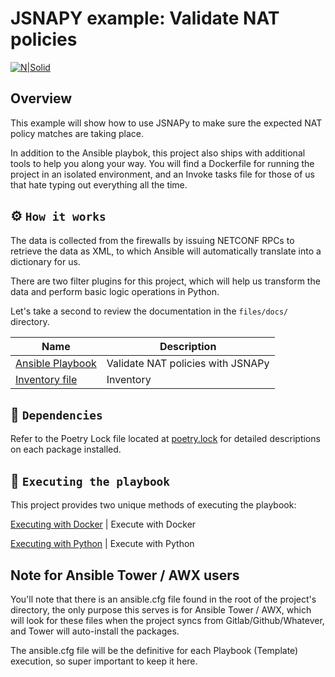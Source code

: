 # JSNAPY example: Validate NAT policies

[![N|Solid](https://upload.wikimedia.org/wikipedia/commons/3/31/Juniper_Networks_logo.svg)](https://junos-ansible-modules.readthedocs.io/en/stable/)

## Overview

This example will show how to use JSNAPy to make sure the expected NAT policy matches are taking place.

In addition to the Ansible playbok, this project also ships with additional tools to help you along your way. You will find a Dockerfile for running the project in an isolated environment, and an Invoke tasks file for those of us that hate typing out everything all the time.

## ⚙️ `How it works`

The data is collected from the firewalls by issuing NETCONF RPCs to retrieve the data as XML, to which Ansible will automatically translate into a dictionary for us.

There are two filter plugins for this project, which will help us transform the data and perform basic logic operations in Python.

Let's take a second to review the documentation in the `files/docs/` directory.

Name | Description
---- | -----------
[Ansible Playbook](files/docs/pb.jsnapy.firewall.nat.yaml.rst) | Validate NAT policies with JSNAPy
[Inventory file](files/docs/inventory.rst) | Inventory

## 📝 `Dependencies`

Refer to the Poetry Lock file located at [poetry.lock](poetry.lock) for detailed descriptions on each package installed.

## 🚀 `Executing the playbook`

This project provides two unique methods of executing the playbook:

[Executing with Docker](files/docs/execute_with_docker.rst) | Execute with Docker

[Executing with Python](files/docs/execute_with_python.rst) | Execute with Python

## Note for Ansible Tower / AWX users

You'll note that there is an ansible.cfg file found in the root of the project's directory, the only purpose this serves is for Ansible Tower / AWX, which will look for these files when the project syncs from Gitlab/Github/Whatever, and Tower will auto-install the packages.

The ansible.cfg file will be the definitive for each Playbook (Template) execution, so super important to keep it here.
